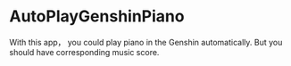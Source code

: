 # AutoPlayGenshinPiano
With this app， you could play piano in the Genshin automatically. But you should have corresponding music score.
